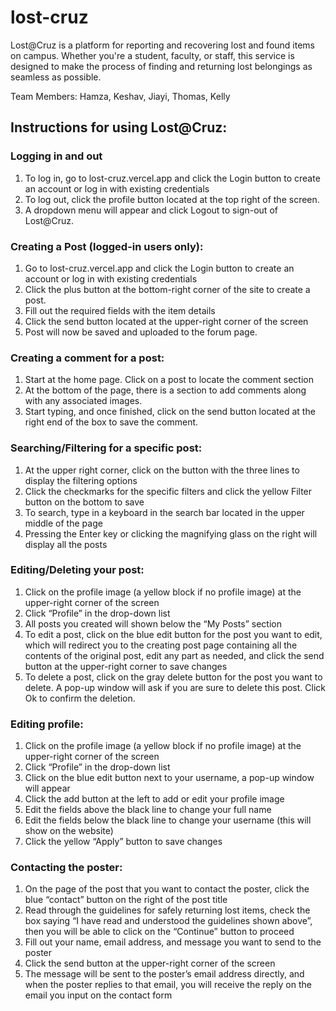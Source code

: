 # lost-cruz
Lost@Cruz is a platform for reporting and recovering lost and found items on campus. Whether you're a student, faculty, or staff, this service is designed to make the process of finding and returning lost belongings as seamless as possible.

Team Members: Hamza, Keshav, Jiayi, Thomas, Kelly

## Instructions for using Lost@Cruz:

### Logging in and out
1. To log in, go to lost-cruz.vercel.app and click the Login button to create an account or log in with existing credentials
2. To log out, click the profile button located at the top right of the screen.
3. A dropdown menu will appear and click Logout to sign-out of Lost@Cruz. 

### Creating a Post (logged-in users only):
1. Go to lost-cruz.vercel.app and click the Login button to create an account or log in with existing credentials
2. Click the plus button at the bottom-right corner of the site to create a post. 
3. Fill out the required fields with the item details
4. Click the send button located at the upper-right corner of the screen
5. Post will now be saved and uploaded to the forum page.

### Creating a comment for a post:
1. Start at the home page. Click on a post to locate the comment section
2. At the bottom of the page, there is a section to add comments along with any associated images. 
3. Start typing, and once finished, click on the send button located at the right end of the box to save the comment.

### Searching/Filtering for a specific post:
1. At the upper right corner, click on the button with the three lines to display the filtering options
2. Click the checkmarks for the specific filters and click the yellow Filter button on the bottom to save
3. To search, type in a keyboard in the search bar located in the upper middle of the page
4. Pressing the Enter key or clicking the magnifying glass on the right will display all the posts

### Editing/Deleting your post:
1. Click on the profile image (a yellow block if no profile image) at the upper-right corner of the screen
2. Click “Profile” in the drop-down list
3. All posts you created will shown below the “My Posts” section
4. To edit a post, click on the blue edit button for the post you want to edit, which will redirect you to the creating post page containing all the contents of the original post, edit any part as needed, and click the send button at the upper-right corner to save changes
5. To delete a post, click on the gray delete button for the post you want to delete. A pop-up window will ask if you are sure to delete this post. Click Ok to confirm the deletion.

### Editing profile:
1. Click on the profile image (a yellow block if no profile image) at the upper-right corner of the screen
2. Click “Profile” in the drop-down list
3. Click on the blue edit button next to your username, a pop-up window will appear
4. Click the add button at the left to add or edit your profile image
5. Edit the fields above the black line to change your full name
6. Edit the fields below the black line to change your username (this will show on the website)
7. Click the yellow “Apply” button to save changes

### Contacting the poster:
1. On the page of the post that you want to contact the poster, click the blue “contact” button on the right of the post title
2. Read through the guidelines for safely returning lost items, check the box saying “I have read and understood the guidelines shown above”, then you will be able to click on the “Continue” button to proceed
3. Fill out your name, email address, and message you want to send to the poster
4. Click the send button at the upper-right corner of the screen
5. The message will be sent to the poster’s email address directly, and when the poster replies to that email, you will receive the reply on the email you input on the contact form
